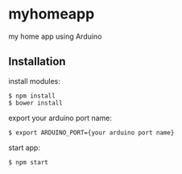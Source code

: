# myhomeapp

my home app using Arduino

## Installation

install modules:

    $ npm install
    $ bower install

export your arduino port name:

    $ export ARDUINO_PORT={your arduino port name}

start app:

    $ npm start
